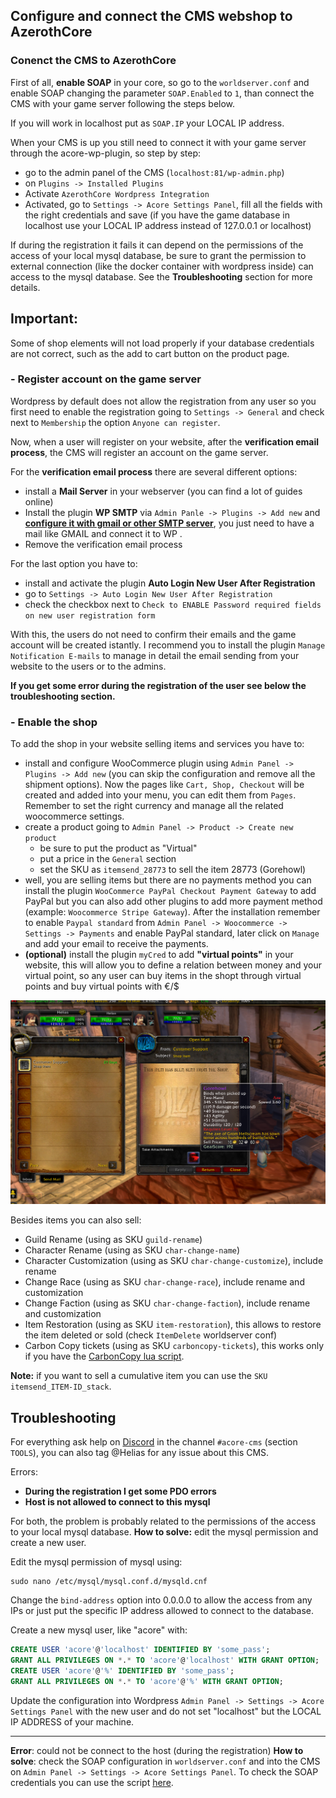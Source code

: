 ## Configure and connect the CMS webshop to AzerothCore

### Conenct the CMS to AzerothCore

First of all, **enable SOAP** in your core, so go to the `worldserver.conf` and enable SOAP changing the parameter `SOAP.Enabled` to `1`, than connect the CMS with your game server following the steps below.

If you will work in localhost put as `SOAP.IP` your LOCAL IP address.

When your CMS is up you still need to connect it with your game server through the acore-wp-plugin, so step by step:

- go to the admin panel of the CMS (`localhost:81/wp-admin.php`)
- on `Plugins -> Installed Plugins`
- Activate `AzerothCore Wordpress Integration`
- Activated, go to `Settings -> Acore Settings Panel`, fill all the fields with the right credentials and save (if you have the game database in localhost use your LOCAL IP address instead of 127.0.0.1 or localhost)

If during the registration it fails it can depend on the permissions of the access of your local mysql database, be sure to grant the permission to external connection (like the docker container with wordpress inside) can access to the mysql database.
See the **Troubleshooting** section for more details.

## Important:

Some of shop elements will not load properly if your database credentials are not correct, such as the add to cart button on the product page.

### - Register account on the game server

Wordpress by default does not allow the registration from any user so you first need to enable the registration going to `Settings -> General` and check next to `Membership` the option `Anyone can register`.

Now, when a user will register on your website, after the **verification email process**, the CMS will register an account on the game server.

For the **verification email process** there are several different options:

- install a **Mail Server** in your webserver (you can find a lot of guides online)
- Install the plugin **WP SMTP** via `Admin Panle -> Plugins -> Add new` and **[configure it with gmail or other SMTP server](https://www.wpbeginner.com/plugins/how-to-send-email-in-wordpress-using-the-gmail-smtp-server/)**, you just need to have a mail like GMAIL and connect it to WP .
- Remove the verification email process

For the last option you have to:

- install and activate the plugin **Auto Login New User After Registration**
- go to `Settings -> Auto Login New User After Registration`
- check the checkbox next to `Check to ENABLE Password required fields on new user registration form`

With this, the users do not need to confirm their emails and the game account will be created istantly.
I recommend you to install the plugin `Manage Notification E-mails` to manage in detail the email sending from your website to the users or to the admins.

**If you get some error during the registration of the user see below the troubleshooting section.**

### - Enable the shop

To add the shop in your website selling items and services you have to:

- install and configure WooCommerce plugin using `Admin Panel -> Plugins -> Add new` (you can skip the configuration and remove all the shipment options).
  Now the pages like `Cart, Shop, Checkout` will be created and added into your menu, you can edit them from `Pages`.
  Remember to set the right currency and manage all the related woocommerce settings.
- create a product going to `Admin Panel -> Product -> Create new product`
  - be sure to put the product as "Virtual"
  - put a price in the `General` section
  - set the SKU as `itemsend_28773` to sell the item 28773 (Gorehowl)
- well, you are selling items but there are no payments method you can install the plugin `WooCommerce PayPal Checkout Payment Gateway` to add PayPal but you can also add other plugins to add more payment method (example: `Woocommerce Stripe Gateway`).
  After the installation remember to enable `Paypal standard` from `Admin Panel -> Woocommerce -> Settings -> Payments` and enable PayPal standard, later click on `Manage` and add your email to receive the payments.
- **(optional)** install the plugin `myCred` to add **"virtual points"** in your website, this will allow you to define a relation between money and your virtual point, so any user can buy items in the shopt through virtual points and buy virtual points with €/$

![Shop](shop.png)

Besides items you can also sell:

- Guild Rename (using as SKU `guild-rename`)
- Character Rename (using as SKU `char-change-name`)
- Character Customization (using as SKU `char-change-customize`), include rename
- Change Race (using as SKU `char-change-race`), include rename and customization
- Change Faction (using as SKU `char-change-faction`), include rename and customization
- Item Restoration (using as SKU `item-restoration`), this allows to restore the item deleted or sold (check `ItemDelete` worldserver conf)
- Carbon Copy tickets (using as SKU `carboncopy-tickets`), this works only if you have the [CarbonCopy lua script](https://github.com/55Honey/Acore_CarbonCopy/).

**Note:** if you want to sell a cumulative item you can use the `SKU itemsend_ITEM-ID_stack`.

## Troubleshooting

For everything ask help on [Discord](https://discord.gg/gkt4y2x) in the channel `#acore-cms` (section `TOOLS`), you can also tag @Helias for any issue about this CMS.

Errors:

- **During the registration I get some PDO errors**
- **Host is not allowed to connect to this mysql**

For both, the problem is probably related to the permissions of the access to your local mysql database.
**How to solve:** edit the mysql permission and create a new user.

Edit the mysql permission of mysql using:

```
sudo nano /etc/mysql/mysql.conf.d/mysqld.cnf
```

Change the `bind-address` option into 0.0.0.0 to allow the access from any IPs or just put the specific IP address allowed to connect to the database.

Create a new mysql user, like "acore" with:

```SQL
CREATE USER 'acore'@'localhost' IDENTIFIED BY 'some_pass';
GRANT ALL PRIVILEGES ON *.* TO 'acore'@'localhost' WITH GRANT OPTION;
CREATE USER 'acore'@'%' IDENTIFIED BY 'some_pass';
GRANT ALL PRIVILEGES ON *.* TO 'acore'@'%' WITH GRANT OPTION;
```

Update the configuration into Wordpress `Admin Panel -> Settings -> Acore Settings Panel` with the new user and do not set "localhost" but the LOCAL IP ADDRESS of your machine.

---

**Error**: could not be connect to the host (during the registration)
**How to solve**: check the SOAP configuration in `worldserver.conf` and into the CMS on `Admin Panel -> Settings -> Acore Settings Panel`.
To check the SOAP credentials you can use the script [here](https://stackoverflow.com/questions/59382665/how-to-send-commands-using-soap-to-azerothcore-worldserver-console).
